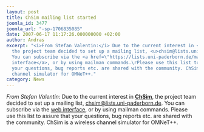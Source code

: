 ```yaml
---
layout: post
title: ChSim mailing list started
joomla_id: 3477
joomla_url: "-sp-1706835085"
date: 2007-06-17 11:17:26.000000000 +02:00
author: Andras
excerpt: "<i>From Stefan Valentin:</i> Due to the current interest in <b><a href=\"http://wwwcs.upb.de/cs/chsim\">ChSim</a></b>,
  the project team decided to set up a mailing list, <u>chsim@lists.uni-paderborn.de</u>.
  You can subscribe via the <a href=\"https://lists.uni-paderborn.de/mailman/listinfo/chsim\">web
  interface</a>, or by using mailman commands.\rPlease use this list to assure that
  your questions, bug reports etc. are shared with the community. ChSim is a wireless
  channel simulator for OMNeT++."
category: News
---
```

<i>From Stefan Valentin:</i> Due to the current interest in <b><a href="http://wwwcs.upb.de/cs/chsim">ChSim</a></b>, the project team decided to set up a mailing list, <u>chsim@lists.uni-paderborn.de</u>. You can subscribe via the <a href="https://lists.uni-paderborn.de/mailman/listinfo/chsim">web interface</a>, or by using mailman commands.
Please use this list to assure that your questions, bug reports etc. are shared with the community. ChSim is a wireless channel simulator for OMNeT++.
